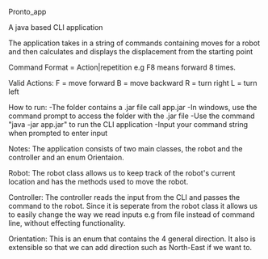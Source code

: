 Pronto_app

A java based CLI application

The application takes in a string of commands containing moves for a robot and then calculates and displays the displacement from the starting point

Command Format =  Action|repetition e.g F8 means forward 8 times.

Valid Actions:
F = move forward
B = move backward
R = turn right
L = turn left

How to run:
-The folder contains a .jar file call app.jar
-In windows, use the command prompt to access the folder with the .jar file
-Use the command "java -jar app.jar" to run the CLI application
-Input your command string when prompted to enter input


Notes:
The application consists of two main classes, the robot and the controller and an enum Orientaion.

Robot:
The robot class allows us to keep track of the robot's current location and has the methods used to move the robot.

Controller:
The controller reads the input from the CLI and passes the command to the robot. Since it is seperate from the robot class it allows us to easily
change the way we read inputs e.g from file instead of command line, without effecting functionality.

Orientation:
This is an enum that contains the 4 general direction. It also is extensible so that we can add direction such as North-East if we want to. 